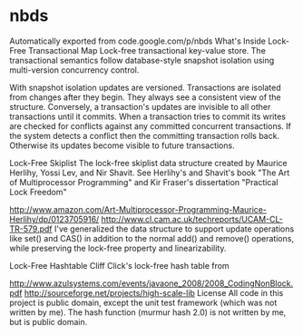 # nbds
Automatically exported from code.google.com/p/nbds
What's Inside
Lock-Free Transactional Map
Lock-free transactional key-value store. The transactional semantics follow database-style snapshot isolation using multi-version concurrency control.

With snapshot isolation updates are versioned. Transactions are isolated from changes after they begin. They always see a consistent view of the structure. Conversely, a transaction's updates are invisible to all other transactions until it commits. When a transaction tries to commit its writes are checked for conflicts against any committed concurrent transactions. If the system detects a conflict then the committing transaction rolls back. Otherwise its updates become visible to future transactions.

Lock-Free Skiplist
The lock-free skiplist data structure created by Maurice Herlihy, Yossi Lev, and Nir Shavit. See Herlihy's and Shavit's book "The Art of Multiprocessor Programming" and Kir Fraser's dissertation "Practical Lock Freedom"

http://www.amazon.com/Art-Multiprocessor-Programming-Maurice-Herlihy/dp/0123705916/
http://www.cl.cam.ac.uk/techreports/UCAM-CL-TR-579.pdf
I've generalized the data structure to support update operations like set() and CAS() in addition to the normal add() and remove() operations, while preserving the lock-free property and linearizability.

Lock-Free Hashtable
Cliff Click's lock-free hash table from

http://www.azulsystems.com/events/javaone_2008/2008_CodingNonBlock.pdf
http://sourceforge.net/projects/high-scale-lib
License
All code in this project is public domain, except the unit test framework (which was not written by me). The hash function (murmur hash 2.0) is not written by me, but is public domain.
